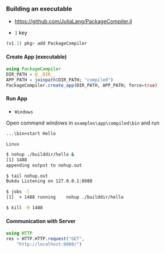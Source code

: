 ### Building an executable

  * https://github.com/JuliaLang/PackageCompiler.jl

  * `]` key
```julia
(v1.1) pkg> add PackageCompiler
```

#### Create App (executable)
```julia
using PackageCompiler
DIR_PATH = @__DIR__
APP_PATH = joinpath(DIR_PATH; "compiled")
PackageCompiler.create_app(DIR_PATH, APP_PATH; force=true)
```

#### Run App
- `Windows`

Open command windows in `examples\app\compiled\bin` and run
```cmd
...\bin>start Hello
```

`Linux`
```sh
$ nohup ./builddir/hello &
[1] 1488
appending output to nohup.out

$ tail nohup.out
Bukdu Listening on 127.0.0.1:8080

$ jobs -l
[1]  + 1488 running    nohup ./builddir/hello

$ kill -9 1488
```

#### Communication with Server
```julia
using HTTP
res = HTTP.HTTP.request("GET",
    "http://localhost:8080/")
```
